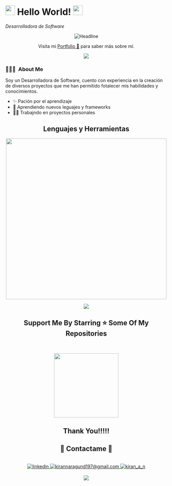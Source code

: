 <!--Header Name-->
# <img src="https://emojis.slackmojis.com/emojis/images/1531849430/4246/blob-sunglasses.gif?1531849430" width="30"/> Hello World! <img src="https://raw.githubusercontent.com/MartinHeinz/MartinHeinz/master/wave.gif" width="30px"> 
*Desarrolladora de Software*
<br /> 
<p align='center'>
<img src="https://readme-typing-svg.herokuapp.com?color=%236FDA44&size=32&center=true&vCenter=true&width=600&height=50&lines=I'm+Verónica+Ruíz;Sofware+Developer;Open-Source+Enthusiast;Cooking+Projects" alt="Headline">
</p>

<p align="center">Visita mi <a href="https://veronicaruizbautista.github.io/portafolio/">Portfolio 🚀</a> para saber más sobre mí.</p>
<p  align="center">
<img src="https://user-images.githubusercontent.com/73097560/115834477-dbab4500-a447-11eb-908a-139a6edaec5c.gif">             
<br>
</p>
<!--Start Intro-->

### 👨🏻‍💻 &nbsp;About Me
<p align="left">Soy un Desarrolladora de Software, cuento con experiencia en la creación de diversos proyectos que me han permitido fotalecer mis habilidades y conocimientos.</p>

- ✨ Pación por el aprendizaje
- 🌱 Aprendiendo nuevos leguajes y frameworks
- 👩‍💻 Trabajndo en proyectos personales
<!--End Intro-->

<!--Languages and Tools Section-->       
<h2 align="center">Lenguajes y Herramientas</h2> 
<p align="center">
<img width="500px" src="https://skillicons.dev/icons?i=js,py,html,css,react,vue,nodejs,express,mongo,git,mysql,vscode,docker,vite&perline=7" />
</p>

<p  align="center">
<img src="https://user-images.githubusercontent.com/73097560/115834477-dbab4500-a447-11eb-908a-139a6edaec5c.gif">             
<br>
<h2 align='center'>Support Me By Starring ⭐ Some Of My Repositories</h2>
<br>

<p align='center'>
<img src="https://media.giphy.com/media/O51MQ3DduOcGW6ofR3/giphy.gif" width="200" height="200" frameBorder="0" class="giphy-embed" allowFullScreen></img>
</p>

<h2 align='center'>Thank You!!!!!

<!--Seccion de contacto--> 

<h2 align="center">🤝 Contactame 🤝 </h2>
  <br>

<div align="center">
 <a href="https://www.linkedin.com/in/ver%C3%B3nica-ru%C3%ADz-bautista-118aa9312/" target="_blank">
<img src=https://img.shields.io/badge/linkedin-%231E77B5.svg?&style=for-the-badge&logo=linkedin&logoColor=white alt=linkedin style="margin-bottom: 5px;" />
</a>
  
<a href="mailto:veronica.ruiz.bautista.cas@gmail.com" target="_blank">
<img src="https://img.shields.io/badge/Gmail-D14836?style=for-the-badge&logo=gmail&logoColor=white" alt=kirannaragund197@gmail.com mail style="margin-bottom: 5px;" />
</a>

<a href="https://www.instagram.com/vero.r.b.v/" target="_blank">
<img src=https://img.shields.io/badge/Instagram-E4405F?style=for-the-badge&logo=instagram&logoColor=white alt=kiran_a_n Instagram style="margin-bottom: 5px;" />
</a>

</div>

<p  align="center">
<img src="https://user-images.githubusercontent.com/73097560/115834477-dbab4500-a447-11eb-908a-139a6edaec5c.gif">             
<br>
